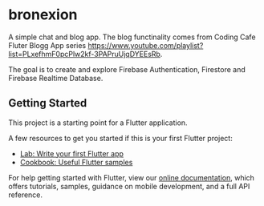 # bronexion

A simple chat and blog app. The blog functinality comes from Coding Cafe Fluter Blogg App series https://www.youtube.com/playlist?list=PLxefhmF0pcPlw2kf-3PAPruUjqDYEEsRb.

The goal is to create and explore Firebase Authentication, Firestore and Firebase Realtime Database.

## Getting Started

This project is a starting point for a Flutter application.

A few resources to get you started if this is your first Flutter project:

- [Lab: Write your first Flutter app](https://flutter.dev/docs/get-started/codelab)
- [Cookbook: Useful Flutter samples](https://flutter.dev/docs/cookbook)

For help getting started with Flutter, view our
[online documentation](https://flutter.dev/docs), which offers tutorials,
samples, guidance on mobile development, and a full API reference.
